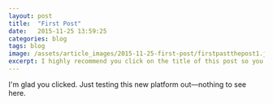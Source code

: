 ```yaml
---
layout: post
title:  "First Post"
date:   2015-11-25 13:59:25
categories: blog
tags: blog
image: /assets/article_images/2015-11-25-first-post/firstpastthepost1.jpg
excerpt: I highly recommend you click on the title of this post so you can check out a sweet image I unearthed on the interwebs.  I think it pretty much sums up both what this current post is about and what this website is going to be about.
---
```


I'm glad you clicked.  Just testing this new platform out—nothing to see here.  